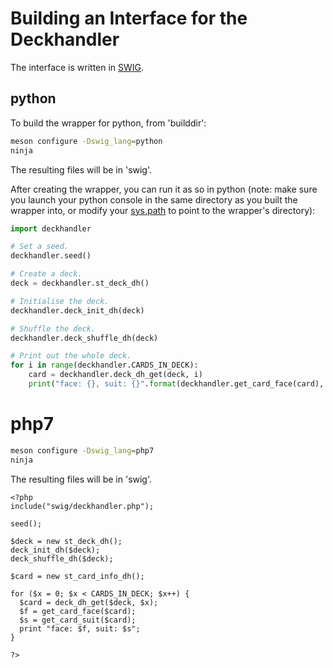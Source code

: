 # Building an Interface for the Deckhandler

The interface is written in [SWIG](http://swig.org/index.php).

## python

To build the wrapper for python, from 'builddir':

```bash
meson configure -Dswig_lang=python
ninja
```

The resulting files will be in 'swig'.

After creating the wrapper, you can run it as so in python (note: make
sure you launch your python console in the same directory as you built
the wrapper into, or modify your
[sys.path](https://docs.python.org/3/library/sys.html#sys.path) to
point to the wrapper's directory):

```py
import deckhandler

# Set a seed.
deckhandler.seed()

# Create a deck.
deck = deckhandler.st_deck_dh()

# Initialise the deck.
deckhandler.deck_init_dh(deck)

# Shuffle the deck.
deckhandler.deck_shuffle_dh(deck)

# Print out the whole deck.
for i in range(deckhandler.CARDS_IN_DECK):
    card = deckhandler.deck_dh_get(deck, i)
    print("face: {}, suit: {}".format(deckhandler.get_card_face(card), deckhandler.get_card_suit(card)))
```

# php7

```bash
meson configure -Dswig_lang=php7
ninja
```

The resulting files will be in 'swig'.

```
<?php
include("swig/deckhandler.php");

seed();

$deck = new st_deck_dh();
deck_init_dh($deck);
deck_shuffle_dh($deck);

$card = new st_card_info_dh();

for ($x = 0; $x < CARDS_IN_DECK; $x++) {
  $card = deck_dh_get($deck, $x);
  $f = get_card_face($card);
  $s = get_card_suit($card);
  print "face: $f, suit: $s";
}

?>
```
